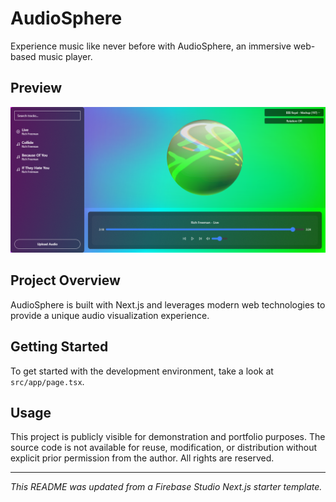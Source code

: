 # AudioSphere

Experience music like never before with AudioSphere, an immersive web-based music player.

## Preview

![AudioSphere Preview](Audiosphere_Preview.png)

## Project Overview

AudioSphere is built with Next.js and leverages modern web technologies to provide a unique audio visualization experience. 

## Getting Started

To get started with the development environment, take a look at `src/app/page.tsx`. 

## Usage

This project is publicly visible for demonstration and portfolio purposes. The source code is not available for reuse, modification, or distribution without explicit prior permission from the author. All rights are reserved.

---

_This README was updated from a Firebase Studio Next.js starter template._
